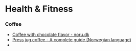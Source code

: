 # Health & Fitness

### Coffee
- [Coffee with chocolate flavor - noru.dk](https://noru.dk/172-kaffe-chokolade)
- [Press jug coffee - A complete guide (Norwegian language)](https://www.mukasa.no/presskannekaffe/)
- 
